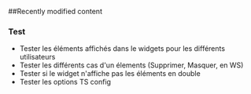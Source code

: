 ##Recently modified content

### Test
* Tester les éléments affichés dans le widgets pour les différents utilisateurs
* Tester les différents cas d'un élements (Supprimer, Masquer, en WS)
* Tester si le widget n'affiche pas les éléments en double
* Tester les options TS config